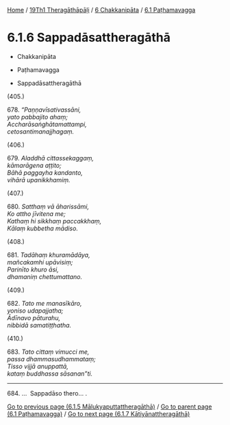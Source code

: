
[Home](/) / [19Th1 Theragāthāpāḷi](../...md) / [6 Chakkanipāta](...md) / [6.1 Paṭhamavagga](../19Th1/6/6.1.md)

# 6.1.6 Sappadāsattheragāthā

* Chakkanipāta

* Paṭhamavagga

* Sappadāsattheragāthā

(405.)

678\. _“Paṇṇavīsativassāni,_  
_yato pabbajito ahaṃ;_  
_Accharāsaṅghātamattampi,_  
_cetosantimanajjhagaṃ._  


(406.)

679\. _Aladdhā cittassekaggaṃ,_  
_kāmarāgena aṭṭito;_  
_Bāhā paggayha kandanto,_  
_vihārā upanikkhamiṃ._  


(407.)

680\. _Satthaṃ vā āharissāmi,_  
_Ko attho jīvitena me;_  
_Kathaṃ hi sikkhaṃ paccakkhaṃ,_  
_Kālaṃ kubbetha mādiso._  


(408.)

681\. _Tadāhaṃ khuramādāya,_  
_mañcakamhi upāvisiṃ;_  
_Parinīto khuro āsi,_  
_dhamaniṃ chettumattano._  


(409.)

682\. _Tato me manasīkāro,_  
_yoniso udapajjatha;_  
_Ādīnavo pāturahu,_  
_nibbidā samatiṭṭhatha._  


(410.)

683\. _Tato cittaṃ vimucci me,_  
_passa dhammasudhammataṃ;_  
_Tisso vijjā anuppattā,_  
_kataṃ buddhassa sāsanan”ti._  


---

684\. …  Sappadāso thero… .



[Go to previous page (6.1.5 Mālukyaputtattheragāthā)](6.1.5.md) / [Go to parent page (6.1 Paṭhamavagga)](../19Th1/6/6.1.md) / [Go to next page (6.1.7 Kātiyānattheragāthā)](6.1.7.md)


